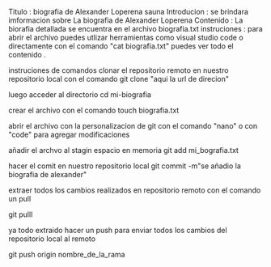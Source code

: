 Titulo : biografia de Alexander Loperena sauna
Introducion : se brindara imformacion sobre La biografia de Alexander Loperena
Contenido : La biorafia detallada se encuentra en el archivo biografia.txt
instruciones : para abrir el archivo puedes utlizar herramientas como visual studio code o directamente con el comando "cat biografia.txt" 
puedes ver todo el contenido .

instruciones de comandos
clonar el repositorio  remoto en nuestro repositorio local con el comando
git clone "aqui la url de direcion"

luego acceder al directorio 
cd mi-biografia

crear el archivo con el comando
touch biografia.txt

abrir el archivo con la personalizacion de git 
con el comando "nano" o con "code" para agregar modificaciones

añadir el archvo al stagin espacio en memoria
git add mi_bografia.txt

hacer el comit en nuestro repositorio local
git commit -m"se añadio la biografia de alexander"
 
extraer todos los cambios realizados en repositorio remoto con el comando  un pull

git pulll

ya todo extraido hacer un push para enviar todos los cambios del 
repositorio local al remoto

git push origin nombre_de_la_rama






